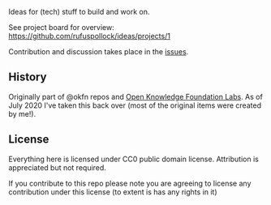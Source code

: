 Ideas for (tech) stuff to build and work on.

See project board for overview: https://github.com/rufuspollock/ideas/projects/1

Contribution and discussion takes place in the [issues](https://github.com/rufuspollock/ideas/issues).

## History

Originally part of @okfn repos and [Open Knowledge Foundation Labs](http://okfnlabs.org/). As of July 2020 I've taken this back over (most of the original items were created by me!).

## License

Everything here is licensed under CC0 public domain license. Attribution is appreciated but not required.

If you contribute to this repo please note you are agreeing to license any contribution under this license (to extent is has any rights in it)
